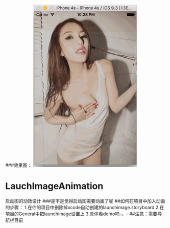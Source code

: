###效果图：
![image](https://github.com/Easyzhan/LauchImageAnimation/blob/master/dongxiao.gif)
# LauchImageAnimation
启动图的动效设计
###是不是觉得启动图需要动画了呢
##如何在项目中加入动画的步骤：
     1.在你的项目中删除掉xcode自动创建的launchimage.storyboard
      2.在项目的General中把launchimage设置上
      3.具体看demo吧-。-
##注意：需要导航栏目前
